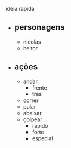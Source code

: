 ideia rapida

- ## personagens
	- nicolas
	- heitor

- ## ações
	- andar
		- frente
		- tras
	- correr
	- pular
	- abaixar
	- golpear 
		- rapido
		- forte
		- especial

